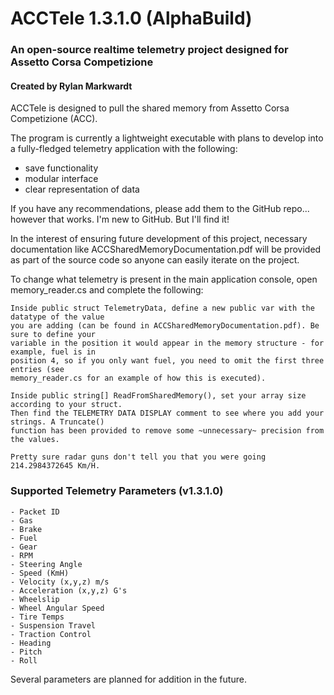 # ACCTele 1.3.1.0 (AlphaBuild)
### An open-source realtime telemetry project designed for Assetto Corsa Competizione
#### Created by Rylan Markwardt


ACCTele is designed to pull the shared memory from Assetto Corsa Competizione (ACC).

The program is currently a lightweight executable with plans to develop into a fully-fledged telemetry application with the following:

 - save functionality
 - modular interface
 - clear representation of data

If you have any recommendations, please add them to the GitHub repo... however that works. I'm new to GitHub. But I'll find it!

In the interest of ensuring future development of this project, necessary documentation like ACCSharedMemoryDocumentation.pdf will be provided as part of the source code so anyone can easily iterate on the project.

To change what telemetry is present in the main application console, open memory_reader.cs
and complete the following:

	Inside public struct TelemetryData, define a new public var with the datatype of the value 
	you are adding (can be found in ACCSharedMemoryDocumentation.pdf). Be sure to define your 
	variable in the position it would appear in the memory structure - for example, fuel is in
	position 4, so if you only want fuel, you need to omit the first three entries (see 
	memory_reader.cs for an example of how this is executed).

	Inside public string[] ReadFromSharedMemory(), set your array size according to your struct.
	Then find the TELEMETRY DATA DISPLAY comment to see where you add your strings. A Truncate()
	function has been provided to remove some ~unnecessary~ precision from the values.
	
	Pretty sure radar guns don't tell you that you were going 214.2984372645 Km/H.


### Supported Telemetry Parameters (v1.3.1.0)
	- Packet ID
	- Gas
	- Brake
	- Fuel
	- Gear
	- RPM
	- Steering Angle
	- Speed (KmH)
	- Velocity (x,y,z) m/s
	- Acceleration (x,y,z) G's
	- Wheelslip
	- Wheel Angular Speed
	- Tire Temps
	- Suspension Travel
	- Traction Control
	- Heading
	- Pitch
	- Roll

Several parameters are planned for addition in the future.
